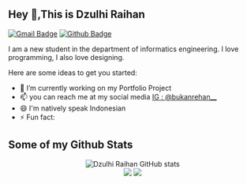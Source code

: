 ## Hey 👋,This is Dzulhi Raihan
[![Gmail Badge](https://img.shields.io/badge/-dzulhiraihan@gmail.com-c14438?style=flat&logo=Gmail&logoColor=white&link=mailto:dzulhiraihan@gmail.com)](mailto:dzulhiraihan@gmail.com) [![Github Badge](https://img.shields.io/badge/-dzulhiraihan-grey?style=flat&logo=github&logoColor=white&link=https://github.com/DzulhiRaihan/)](https://www.github.com/DzulhiRaihan/) <p align='left'>I am a new student in the department of informatics engineering. I love programming, I also love designing.</p>
Here are some ideas to get you started:

- 🔭 I’m currently working on my Portfolio Project
- 📫 you can reach me at my social media  [IG : @bukanrehan__](https://www.instagram.com/bukanrehan__)
- 😄 I'm natively speak Indonesian
- ⚡ Fun fact: 

## Some of my Github Stats

<p align="center">
  <img src="https://github-readme-stats.vercel.app/api?username=DzulhiRaihan&show_icons=true&include_all_commits=true&theme=monokai" alt="Dzulhi Raihan GitHub stats" /><br />
  <img src="https://github-readme-streak-stats.herokuapp.com/?user=DzulhiRaihan&theme=monokai"/>
  <img src="https://github-readme-stats.vercel.app/api/top-langs/?username=DzulhiRaihan&layout=compact&theme=monokai&langs_count=12"/><br />
</p>